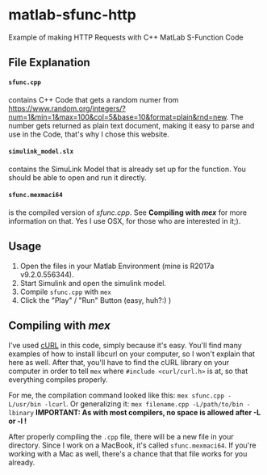 # matlab-sfunc-http
Example of making HTTP Requests with C++ MatLab S-Function Code



## File Explanation
#### ```sfunc.cpp``` 
contains C++ Code that gets a random numer from https://www.random.org/integers/?num=1&min=1&max=100&col=5&base=10&format=plain&rnd=new. The number gets returned as plain text document, making it easy to parse and use in the Code, that's why I chose this website.

#### ```simulink_model.slx```
contains the SimuLink Model that is already set up for the function. You should be able to open and run it directly.


#### ```sfunc.mexmaci64``` 
is the compiled version of _sfunc.cpp_. See **Compiling with _mex_** for more information on that. Yes I use OSX, for those who are interested in it;).


## Usage
1. Open the files in your Matlab Environment (mine is R2017a v9.2.0.556344).
2. Start Simulink and open the simulink model.
3. Compile ```sfunc.cpp``` with ```mex```
4. Click the "Play" / "Run" Button (easy, huh?:) )


## Compiling with _mex_
I've used [cURL](https://curl.haxx.se/libcurl/) in this code, simply because it's easy. You'll find many examples of how to install libcurl on your computer, so I won't explain that here as well. After that, you'll have to find the cURL library on your computer in order to tell ```mex``` where ```#include <curl/curl.h>``` is at, so that everything compiles properly. 

For me, the compilation command looked like this: ```mex sfunc.cpp -L/usr/bin -lcurl```.
Or generalizing it: ```mex filename.cpp -L/path/to/bin -lbinary```
**IMPORTANT: As with most compilers, no space is allowed after -L or -l !**

After properly compiling the ```.cpp``` file, there will be a new file in your directory. Since I work on a MacBook, it's called ```sfunc.mexmaci64```. If you're working with a Mac as well, there's a chance that that file works for you already.
